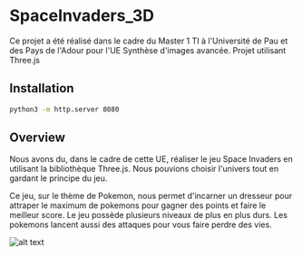 # SpaceInvaders_3D

Ce projet a été réalisé dans le cadre du Master 1 TI à l'Université de Pau et des Pays de l'Adour pour l'UE Synthèse d'images avancée.
Projet utilisant Three.js

## Installation

```bash
python3 -m http.server 8080
```

## Overview

Nous avons du, dans le cadre de cette UE, réaliser le jeu Space Invaders en utilisant la bibliothèque Three.js. Nous pouvions choisir l'univers tout en gardant le principe du jeu.

Ce jeu, sur le thème de Pokemon, nous permet d'incarner un dresseur pour attraper le maximum de pokemons pour gagner des points et faire le meilleur score. Le jeu possède plusieurs
niveaux de plus en plus durs. Les pokemons lancent aussi des attaques pour vous faire perdre des vies.

![alt text](https://github.com/ManonSAUVAGEOT/SpaceInvaders_3D/Rapport/images/camera1.png)
